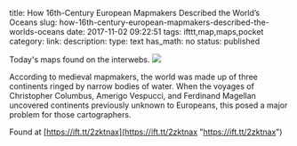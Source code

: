 title: How 16th-Century European Mapmakers Described the World’s Oceans
slug: how-16th-century-european-mapmakers-described-the-worlds-oceans
date: 2017-11-02 09:22:51
tags: ifttt,map,maps,pocket
category: 
link: 
description: 
type: text
has_math: no
status: published

Today's maps found on the interwebs. ![](https://ift.tt/eA8V8J)  
  

According to medieval mapmakers, the world was made up of three continents ringed by narrow bodies of water. When the voyages of Christopher Columbus, Amerigo Vespucci, and Ferdinand Magellan uncovered continents previously unknown to Europeans, this posed a major problem for those cartographers.  
  

Found at [https://ift.tt/2zktnax](https://ift.tt/2zktnax "https://ift.tt/2zktnax")



